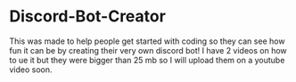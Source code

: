 # Discord-Bot-Creator
This was made to help people get started with coding so they can see how fun it can be by creating their very own discord bot!
I have 2 videos on how to ue it but they were bigger than 25 mb so I will upload them on a youtube video soon.
